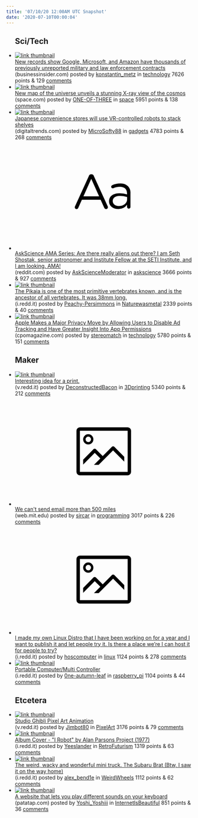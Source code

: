 ```yaml
---
title: '07/10/20 12:00AM UTC Snapshot'
date: '2020-07-10T00:00:04'
---
```

<ul>
<h2>Sci/Tech</h2>

<li><a href='https://www.businessinsider.com/microsoft-google-amazon-pentagon-law-enforcement-contracts-2020-7'><img src='https://b.thumbs.redditmedia.com/6W9PJQ9qqRZOP3Yp6AJzi2B6DmjPXAQ1I4cGP4UvH0o.jpg' alt='link thumbnail'></a><div><div class='linkTitle'><a href='https://www.businessinsider.com/microsoft-google-amazon-pentagon-law-enforcement-contracts-2020-7'>New records show Google, Microsoft, and Amazon have thousands of previously unreported military and law enforcement contracts</a></div>(businessinsider.com) posted by <a href='https://www.reddit.com/user/konstantin_metz'>konstantin_metz</a> in <a href='https://www.reddit.com/r/technology'>technology</a> 7626 points & 129 <a href='https://www.reddit.com/r/technology/comments/hnuctj/new_records_show_google_microsoft_and_amazon_have/'>comments</a></div></li>

<li><a href='https://www.space.com/amazing-x-ray-map-universe-erosita-results.html?utm_source=twitter&amp;utm_medium=social&amp;utm_campaign=dlvr.it'><img src='https://b.thumbs.redditmedia.com/oQOppHp77TyO0RwAQFFbt81hMxGJMBq9Jl5Q1duolGA.jpg' alt='link thumbnail'></a><div><div class='linkTitle'><a href='https://www.space.com/amazing-x-ray-map-universe-erosita-results.html?utm_source=twitter&amp;utm_medium=social&amp;utm_campaign=dlvr.it'>New map of the universe unveils a stunning X-ray view of the cosmos</a></div>(space.com) posted by <a href='https://www.reddit.com/user/ONE-OF-THREE'>ONE-OF-THREE</a> in <a href='https://www.reddit.com/r/space'>space</a> 5951 points & 138 <a href='https://www.reddit.com/r/space/comments/ho3zie/new_map_of_the_universe_unveils_a_stunning_xray/'>comments</a></div></li>

<li><a href='https://www.digitaltrends.com/news/convenience-store-vr-robot-shelfstacker/?itm_medium=topic&amp;itm_source=9&amp;itm_content=2x4&amp;itm_term=2356592'><img src='https://b.thumbs.redditmedia.com/v-iYfLHkk88YecYSecrtSZR8hEQF1j4DpAep1SwW_Xg.jpg' alt='link thumbnail'></a><div><div class='linkTitle'><a href='https://www.digitaltrends.com/news/convenience-store-vr-robot-shelfstacker/?itm_medium=topic&amp;itm_source=9&amp;itm_content=2x4&amp;itm_term=2356592'>Japanese convenience stores will use VR-controlled robots to stack shelves</a></div>(digitaltrends.com) posted by <a href='https://www.reddit.com/user/MicroSofty88'>MicroSofty88</a> in <a href='https://www.reddit.com/r/gadgets'>gadgets</a> 4783 points & 268 <a href='https://www.reddit.com/r/gadgets/comments/ho7ybj/japanese_convenience_stores_will_use_vrcontrolled/'>comments</a></div></li>

<li><a href='https://www.reddit.com/r/askscience/comments/ho14c6/askscience_ama_series_are_there_really_aliens_out/'><svg version='1.1' viewBox='-34 -12 104 64' preserveAspectRatio='xMidYMid slice' xmlns='http://www.w3.org/2000/svg' xmlns:xlink='http://www.w3.org/1999/xlink'>
    <title>text link thumbnail</title>
    <path d='M12.19,8.84a1.45,1.45,0,0,0-1.4-1h-.12a1.46,1.46,0,0,0-1.42,1L1.14,26.56a1.29,1.29,0,0,0-.14.59,1,1,0,0,0,1,1,1.12,1.12,0,0,0,1.08-.77l2.08-4.65h11l2.08,4.59a1.24,1.24,0,0,0,1.12.83,1.08,1.08,0,0,0,1.08-1.08,1.64,1.64,0,0,0-.14-.57ZM6.08,20.71l4.59-10.22,4.6,10.22Z'>
    </path>
    <path d='M32.24,14.78A6.35,6.35,0,0,0,27.6,13.2a11.36,11.36,0,0,0-4.7,1,1,1,0,0,0-.58.89,1,1,0,0,0,.94.92,1.23,1.23,0,0,0,.39-.08,8.87,8.87,0,0,1,3.72-.81c2.7,0,4.28,1.33,4.28,3.92v.5a15.29,15.29,0,0,0-4.42-.61c-3.64,0-6.14,1.61-6.14,4.64v.05c0,2.95,2.7,4.48,5.37,4.48a6.29,6.29,0,0,0,5.19-2.48V26.9a1,1,0,0,0,1,1,1,1,0,0,0,1-1.06V19A5.71,5.71,0,0,0,32.24,14.78Zm-.56,7.7c0,2.28-2.17,3.89-4.81,3.89-1.94,0-3.61-1.06-3.61-2.86v-.06c0-1.8,1.5-3,4.2-3a15.2,15.2,0,0,1,4.22.61Z'>
    </path>
    </svg></a><div><div class='linkTitle'><a href='https://www.reddit.com/r/askscience/comments/ho14c6/askscience_ama_series_are_there_really_aliens_out/'>AskScience AMA Series: Are there really aliens out there? I am Seth Shostak, senior astronomer and Institute Fellow at the SETI Institute, and I am looking. AMA!</a></div>(reddit.com) posted by <a href='https://www.reddit.com/user/AskScienceModerator'>AskScienceModerator</a> in <a href='https://www.reddit.com/r/askscience'>askscience</a> 3666 points & 927 <a href='https://www.reddit.com/r/askscience/comments/ho14c6/askscience_ama_series_are_there_really_aliens_out/'>comments</a></div></li>

<li><a href='https://i.redd.it/2yw7f6bkqt951.jpg'><img src='https://b.thumbs.redditmedia.com/HtXY29GbIbHhCw6jDePTitByfTtTIUFOps2GHLYL7Hw.jpg' alt='link thumbnail'></a><div><div class='linkTitle'><a href='https://i.redd.it/2yw7f6bkqt951.jpg'>The Pikaia is one of the most primitive vertebrates known, and is the ancestor of all vertebrates. It was 38mm long.</a></div>(i.redd.it) posted by <a href='https://www.reddit.com/user/Peachy-Persimmons'>Peachy-Persimmons</a> in <a href='https://www.reddit.com/r/Naturewasmetal'>Naturewasmetal</a> 2339 points & 40 <a href='https://www.reddit.com/r/Naturewasmetal/comments/ho23d6/the_pikaia_is_one_of_the_most_primitive/'>comments</a></div></li>

<li><a href='https://www.cpomagazine.com/data-privacy/apple-makes-a-major-privacy-move-by-allowing-users-to-disable-ad-tracking-and-have-greater-insight-into-app-permissions/'><img src='https://b.thumbs.redditmedia.com/4RVhWCPZZXKhc9FXpEjSfd_QSi3ExxHLT-FkyvhvZRA.jpg' alt='link thumbnail'></a><div><div class='linkTitle'><a href='https://www.cpomagazine.com/data-privacy/apple-makes-a-major-privacy-move-by-allowing-users-to-disable-ad-tracking-and-have-greater-insight-into-app-permissions/'>Apple Makes a Major Privacy Move by Allowing Users to Disable Ad Tracking and Have Greater Insight Into App Permissions</a></div>(cpomagazine.com) posted by <a href='https://www.reddit.com/user/stereomatch'>stereomatch</a> in <a href='https://www.reddit.com/r/technology'>technology</a> 5780 points & 151 <a href='https://www.reddit.com/r/technology/comments/ho6pze/apple_makes_a_major_privacy_move_by_allowing/'>comments</a></div></li>

<h2>Maker</h2>

<li><a href='https://v.redd.it/khhr8cokks951'><img src='https://b.thumbs.redditmedia.com/FqIoDNBJFrU81caypYc6dlhX7KldpGP5VkHuT-HsruQ.jpg' alt='link thumbnail'></a><div><div class='linkTitle'><a href='https://v.redd.it/khhr8cokks951'>Interesting idea for a print.</a></div>(v.redd.it) posted by <a href='https://www.reddit.com/user/DeconstructedBacon'>DeconstructedBacon</a> in <a href='https://www.reddit.com/r/3Dprinting'>3Dprinting</a> 5340 points & 212 <a href='https://www.reddit.com/r/3Dprinting/comments/ho0h1f/interesting_idea_for_a_print/'>comments</a></div></li>

<li><a href='http://web.mit.edu/jemorris/humor/500-miles'><svg version='1.1' viewBox='-34 -14 104 64' preserveAspectRatio='xMidYMid meet' xmlns='http://www.w3.org/2000/svg' xmlns:xlink='http://www.w3.org/1999/xlink'>
    <title>link thumbnail</title>
    <path d='M32,4H4A2,2,0,0,0,2,6V30a2,2,0,0,0,2,2H32a2,2,0,0,0,2-2V6A2,2,0,0,0,32,4ZM4,30V6H32V30Z'></path>
    <path d='M8.92,14a3,3,0,1,0-3-3A3,3,0,0,0,8.92,14Zm0-4.6A1.6,1.6,0,1,1,7.33,11,1.6,1.6,0,0,1,8.92,9.41Z'></path>
    <path d='M22.78,15.37l-5.4,5.4-4-4a1,1,0,0,0-1.41,0L5.92,22.9v2.83l6.79-6.79L16,22.18l-3.75,3.75H15l8.45-8.45L30,24V21.18l-5.81-5.81A1,1,0,0,0,22.78,15.37Z'></path>
    </svg></a><div><div class='linkTitle'><a href='http://web.mit.edu/jemorris/humor/500-miles'>We can't send email more than 500 miles</a></div>(web.mit.edu) posted by <a href='https://www.reddit.com/user/sircar'>sircar</a> in <a href='https://www.reddit.com/r/programming'>programming</a> 3017 points & 226 <a href='https://www.reddit.com/r/programming/comments/hnxuqi/we_cant_send_email_more_than_500_miles/'>comments</a></div></li>

<li><a href='https://i.redd.it/nyq2gwpbmr951.jpg'><svg version='1.1' viewBox='-34 -14 104 64' preserveAspectRatio='xMidYMid meet' xmlns='http://www.w3.org/2000/svg' xmlns:xlink='http://www.w3.org/1999/xlink'>
    <title>link thumbnail</title>
    <path d='M32,4H4A2,2,0,0,0,2,6V30a2,2,0,0,0,2,2H32a2,2,0,0,0,2-2V6A2,2,0,0,0,32,4ZM4,30V6H32V30Z'></path>
    <path d='M8.92,14a3,3,0,1,0-3-3A3,3,0,0,0,8.92,14Zm0-4.6A1.6,1.6,0,1,1,7.33,11,1.6,1.6,0,0,1,8.92,9.41Z'></path>
    <path d='M22.78,15.37l-5.4,5.4-4-4a1,1,0,0,0-1.41,0L5.92,22.9v2.83l6.79-6.79L16,22.18l-3.75,3.75H15l8.45-8.45L30,24V21.18l-5.81-5.81A1,1,0,0,0,22.78,15.37Z'></path>
    </svg></a><div><div class='linkTitle'><a href='https://i.redd.it/nyq2gwpbmr951.jpg'>I made my own Linux Distro that I have been working on for a year and I want to publish it and let people try it. Is there a place we’re I can host it for people to try?</a></div>(i.redd.it) posted by <a href='https://www.reddit.com/user/hoscomputer'>hoscomputer</a> in <a href='https://www.reddit.com/r/linux'>linux</a> 1124 points & 278 <a href='https://www.reddit.com/r/linux/comments/hnx95n/i_made_my_own_linux_distro_that_i_have_been/'>comments</a></div></li>

<li><a href='https://i.redd.it/n75tnyeb4v951.jpg'><img src='https://a.thumbs.redditmedia.com/-19TYeNO_gvxUiOK5ZZ_HmupqKaf_ipTxWt26fwhuS4.jpg' alt='link thumbnail'></a><div><div class='linkTitle'><a href='https://i.redd.it/n75tnyeb4v951.jpg'>Portable Computer/Multi Controller</a></div>(i.redd.it) posted by <a href='https://www.reddit.com/user/0ne-autumn-leaf'>0ne-autumn-leaf</a> in <a href='https://www.reddit.com/r/raspberry_pi'>raspberry_pi</a> 1104 points & 44 <a href='https://www.reddit.com/r/raspberry_pi/comments/ho6py2/portable_computermulti_controller/'>comments</a></div></li>

<h2>Etcetera</h2>

<li><a href='https://v.redd.it/fn54t5hg9t951'><img src='https://a.thumbs.redditmedia.com/WKB8WlUvz5q7w7Q8Cb2FkioflJclWJk1itacWZwx8T0.jpg' alt='link thumbnail'></a><div><div class='linkTitle'><a href='https://v.redd.it/fn54t5hg9t951'>Studio Ghibli Pixel Art Animation</a></div>(v.redd.it) posted by <a href='https://www.reddit.com/user/Jimbot80'>Jimbot80</a> in <a href='https://www.reddit.com/r/PixelArt'>PixelArt</a> 3176 points & 79 <a href='https://www.reddit.com/r/PixelArt/comments/ho0xwa/studio_ghibli_pixel_art_animation/'>comments</a></div></li>

<li><a href='https://i.redd.it/hp2oby1jrt951.jpg'><img src='https://b.thumbs.redditmedia.com/0AnIFsYHKP-OIL_6-fcrXSzL6E6RVMLOo7OpuwskYnA.jpg' alt='link thumbnail'></a><div><div class='linkTitle'><a href='https://i.redd.it/hp2oby1jrt951.jpg'>Album Cover - "I Robot" by Alan Parsons Project (1977)</a></div>(i.redd.it) posted by <a href='https://www.reddit.com/user/Yeeslander'>Yeeslander</a> in <a href='https://www.reddit.com/r/RetroFuturism'>RetroFuturism</a> 1319 points & 63 <a href='https://www.reddit.com/r/RetroFuturism/comments/ho27gw/album_cover_i_robot_by_alan_parsons_project_1977/'>comments</a></div></li>

<li><a href='https://i.redd.it/zpx6om6g3t951.jpg'><img src='https://b.thumbs.redditmedia.com/s9nCn4a60VFQsu4yGyMZYMYl_GAx9MnToERczGE2Cjo.jpg' alt='link thumbnail'></a><div><div class='linkTitle'><a href='https://i.redd.it/zpx6om6g3t951.jpg'>The weird, wacky and wonderful mini truck. The Subaru Brat (Btw, I saw it on the way home)</a></div>(i.redd.it) posted by <a href='https://www.reddit.com/user/alex_bend1e'>alex_bend1e</a> in <a href='https://www.reddit.com/r/WeirdWheels'>WeirdWheels</a> 1112 points & 62 <a href='https://www.reddit.com/r/WeirdWheels/comments/ho0kjz/the_weird_wacky_and_wonderful_mini_truck_the/'>comments</a></div></li>

<li><a href='https://www.patatap.com/'><img src='https://b.thumbs.redditmedia.com/v6VwwYwhbsA-gUzXHbO6y2l7TovPmbt7KI6ygOVttFE.jpg' alt='link thumbnail'></a><div><div class='linkTitle'><a href='https://www.patatap.com/'>A website that lets you play different sounds on your keyboard</a></div>(patatap.com) posted by <a href='https://www.reddit.com/user/Yoshi_Yoshiii'>Yoshi_Yoshiii</a> in <a href='https://www.reddit.com/r/InternetIsBeautiful'>InternetIsBeautiful</a> 851 points & 36 <a href='https://www.reddit.com/r/InternetIsBeautiful/comments/ho07xb/a_website_that_lets_you_play_different_sounds_on/'>comments</a></div></li>

</ul>
